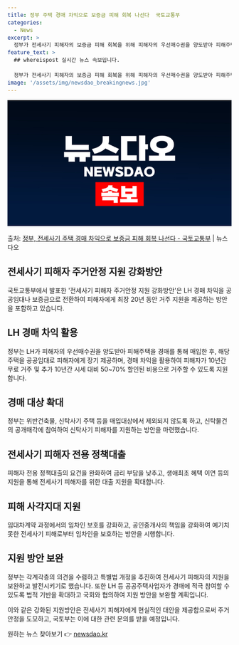 ```yaml
---
title: 정부 주택 경매 차익으로 보증금 피해 회복 나선다  국토교통부
categories:
  - News
excerpt: >
  정부가 전세사기 피해자의 보증금 피해 회복을 위해 피해자의 우선매수권을 양도받아 피해주택을 경매를 통해 매입…
feature_text: >
  ## whereispost 실시간 뉴스 속보입니다.

  정부가 전세사기 피해자의 보증금 피해 회복을 위해 피해자의 우선매수권을 양도받아 피해주택을 경매를 통해 매입…
image: '/assets/img/newsdao_breakingnews.jpg'
---
```


![뉴스다오 속보](/assets/img/newsdao_breakingnews.jpg)

<p>출처: <a href="https://newsdao.kr/3925" rel="dofollow">정부, 전세사기 주택 경매 차익으로 보증금 피해 회복 나선다 - 국토교통부</a> | 뉴스다오</p>

<h2 data-ke-size="size26">전세사기 피해자 주거안정 지원 강화방안</h2>
국토교통부에서 발표한 '전세사기 피해자 주거안정 지원 강화방안'은 LH 경매 차익을 공공임대나 보증금으로 전환하여 피해자에게 최장 20년 동안 거주 지원을 제공하는 방안을 포함하고 있습니다.


<h2 data-ke-size="size19">LH 경매 차익 활용</h2>
정부는 LH가 피해자의 우선매수권을 양도받아 피해주택을 경매를 통해 매입한 후, 해당 주택을 공공임대로 피해자에게 장기 제공하며, 경매 차익을 활용하여 피해자가 10년간 무료 거주 및 추가 10년간 시세 대비 50~70% 할인된 비용으로 거주할 수 있도록 지원합니다.


<h2 data-ke-size="size19">경매 대상 확대</h2>
정부는 위반건축물, 신탁사기 주택 등을 매입대상에서 제외되지 않도록 하고, 신탁물건의 공개매각에 참여하여 신탁사기 피해자를 지원하는 방안을 마련했습니다.


<h2 data-ke-size="size19">전세사기 피해자 전용 정책대출</h2>
피해자 전용 정책대출의 요건을 완화하여 금리 부담을 낮추고, 생애최초 혜택 이연 등의 지원을 통해 전세사기 피해자를 위한 대출 지원을 확대합니다.


<h2 data-ke-size="size19">피해 사각지대 지원</h2>
임대차계약 과정에서의 임차인 보호를 강화하고, 공인중개사의 책임을 강화하여 예기치 못한 전세사기 피해로부터 임차인을 보호하는 방안을 시행합니다.


<h2 data-ke-size="size19">지원 방안 보완</h2>
정부는 각계각층의 의견을 수렴하고 특별법 개정을 추진하여 전세사기 피해자의 지원을 보완하고 발전시키기로 했습니다. 또한 LH 등 공공주택사업자가 경매에 적극 참여할 수 있도록 법적 기반을 확대하고 국회와 협의하여 지원 방안을 보완할 계획입니다.

이와 같은 강화된 지원방안은 전세사기 피해자에게 현실적인 대안을 제공함으로써 주거안정을 도모하고, 국토부는 이에 대한 관련 문의를 받을 예정입니다. 

원하는 뉴스 찾아보기 👉 <a href="https://newsdao.kr" rel="dofollow">newsdao.kr</a>


